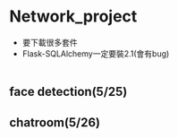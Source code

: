 # Network_project
- 要下載很多套件<br>
- Flask-SQLAlchemy一定要裝2.1(會有bug)<br><br>
## face detection(5/25)<br>
## chatroom(5/26)<br>
